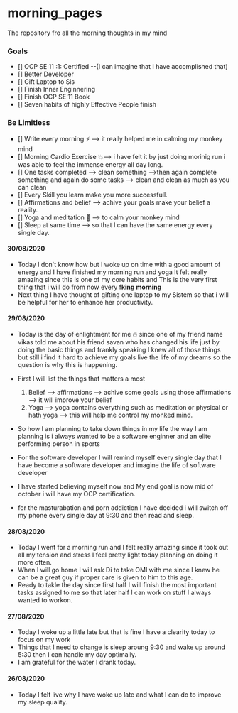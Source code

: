 # morning_pages
The repository fro all the morning thoughts in my mind

### Goals
- [] OCP SE 11 :1: Certified --(I can imagine that I have accomplished that)
- [] Better Developer
- [] Gift Laptop to Sis
- [] Finish Inner Enginnering 
- [] Finish OCP SE 11 Book
- [] Seven habits of highly Effective People finish


### Be Limitless
- [] Write every morning :zap: --> it really helped me in calming my monkey mind
- [] Morning Cardio Exercise :boom:--> i have felt it by just doing morinig run i was able to feel the immense energy all day long.
- [] One tasks completed --> clean something -->then again complete something and again do some tasks --> clean and clean as much as you can clean
- [] Every Skill you learn make you more successfull.
- [] Affirmations and belief --> achive your goals make your belief a reality.
- [] Yoga and meditation :pray: --> to calm your monkey mind
- [] Sleep at same time --> so that I can have the same energy every single day.


#### 30/08/2020
* Today I don't know how but I woke up on time with a good amount of energy and I have finished my morning run and yoga 
  It felt really amazing since this is one of my core habits and This is the very first thing that i will do from now every f**king morning**
* Next thing I have thought of gifting one laptop to my Sistem so that i will be helpful for her to enhance her productivity.



#### 29/08/2020
* Today is the day of enlightment for me :fire: since one of my friend name vikas told me about his friend savan who has changed 
  his life just by doing the basic things and frankly speaking I knew all of those things but still i find it hard to achieve my goals
  live the life of my dreams so the question is why this is happening.
  
* First I will list the things that matters a most
  1. Belief --> affirmations --> achive some goals using those affirmations --> it will improve your belief
  2. Yoga --> yoga contains everything such as meditation or physical or hath yoga --> this will help me control
            my monked mind.
   
   
* So how I am planning to take down things in my life the way I am planning is i always wanted to be a software enginner 
and an elite performing person in sports 

* For the software developer I will remind myself every single day that I have become a software developer and imagine the life of software developer
* I have started believing myself now and My end goal is now mid of october i will have my OCP certification.
* for the masturabation and porn addiction I have decided i will switch off my phone every single day at 9:30 and then read and sleep.




#### 28/08/2020
* Today I went for a morning run and I felt really amazing since it took out all my tension and stress I feel
  pretty light today planning on doing it more often.
* When I will go home I will ask Di to take OMI with me since I knew he can be a great guy if proper care is given to him to this age.
* Ready to takle the day since first half I will finish the most important tasks assigned to me so that later half I can work on stuff
  I always wanted to workon.

#### 27/08/2020
* Today I woke up a little late but that is fine I have a clearity today to focus on my work
* Things that I need to change is sleep aroung 9:30 and wake up around 5:30 then I can handle my day optimally.
* I am grateful for the water I drank today.

#### 26/08/2020 
* Today I felt live why I have woke up late and what I can do to improve my sleep quality.

